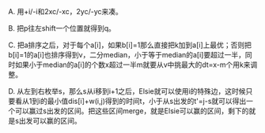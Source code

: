 A. 用+i/-i和2xc/-xc，2yc/-yc来凑。

B. 把p往左shift一个位置就得到q。

C. 把a排序之后，对于每个a[i]，如果b[i]=1那么直接把k加到a[i]上最优；否则把b[i]=1的a[i]也排序得到v，二分median，小于等于median的a[i]要超过一半，同时如果小于median的a[i]的个数x超过一半m就要从v中挑最大的dt=x-m个用k来调整。

D. 从左到右枚举s，那么s从i移到i+1之后，Elsie就可以使用i的特殊边，这时候只要看从1到i的最小值dis[i]+w(i,j)得到的时间t，小于从s出发的t'=j-s就可以得出一个可以赢过s出发的区间。把这些区间merge，就是Elsie可以赢的区间，剩下的就是s出发可以赢的区间。
